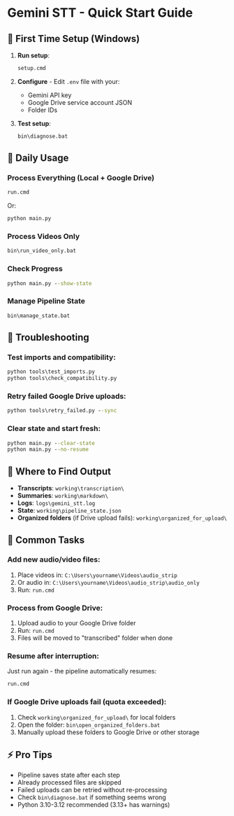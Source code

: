# Gemini STT - Quick Start Guide

## 🚀 First Time Setup (Windows)

1. **Run setup**:
   ```cmd
   setup.cmd
   ```

2. **Configure** - Edit `.env` file with your:
   - Gemini API key
   - Google Drive service account JSON
   - Folder IDs

3. **Test setup**:
   ```cmd
   bin\diagnose.bat
   ```

## 📁 Daily Usage

### Process Everything (Local + Google Drive)
```cmd
run.cmd
```
Or:
```cmd
python main.py
```

### Process Videos Only
```cmd
bin\run_video_only.bat
```

### Check Progress
```cmd
python main.py --show-state
```

### Manage Pipeline State
```cmd
bin\manage_state.bat
```

## 🔧 Troubleshooting

### Test imports and compatibility:
```cmd
python tools\test_imports.py
python tools\check_compatibility.py
```

### Retry failed Google Drive uploads:
```cmd
python tools\retry_failed.py --sync
```

### Clear state and start fresh:
```cmd
python main.py --clear-state
python main.py --no-resume
```

## 📂 Where to Find Output

- **Transcripts**: `working\transcription\`
- **Summaries**: `working\markdown\`
- **Logs**: `logs\gemini_stt.log`
- **State**: `working\pipeline_state.json`
- **Organized folders** (if Drive upload fails): `working\organized_for_upload\`

## 🎯 Common Tasks

### Add new audio/video files:
1. Place videos in: `C:\Users\yourname\Videos\audio_strip`
2. Or audio in: `C:\Users\yourname\Videos\audio_strip\audio_only`
3. Run: `run.cmd`

### Process from Google Drive:
1. Upload audio to your Google Drive folder
2. Run: `run.cmd`
3. Files will be moved to "transcribed" folder when done

### Resume after interruption:
Just run again - the pipeline automatically resumes:
```cmd
run.cmd
```

### If Google Drive uploads fail (quota exceeded):
1. Check `working\organized_for_upload\` for local folders
2. Open the folder: `bin\open_organized_folders.bat`
3. Manually upload these folders to Google Drive or other storage

## ⚡ Pro Tips

- Pipeline saves state after each step
- Already processed files are skipped
- Failed uploads can be retried without re-processing
- Check `bin\diagnose.bat` if something seems wrong
- Python 3.10-3.12 recommended (3.13+ has warnings)